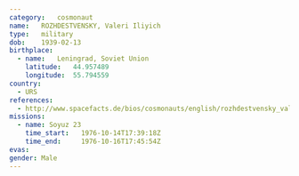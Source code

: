 ```yaml
---
category:	cosmonaut
name:	ROZHDESTVENSKY, Valeri Iliyich 
type:	military
dob:	1939-02-13
birthplace:
  - name:	Leningrad, Soviet Union
    latitude:	44.957489
    longitude:	55.794559
country:
  - URS
references:
  - http://www.spacefacts.de/bios/cosmonauts/english/rozhdestvensky_valeri.htm
missions:
  - name: Soyuz 23
    time_start:   1976-10-14T17:39:18Z
    time_end:     1976-10-16T17:45:54Z
evas:
gender:	Male
---
```

